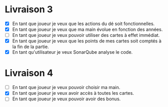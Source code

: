 # Livraison 3

- [x] En tant que joueur je veux que les actions du dé soit fonctionnelles.
- [x] En tant que joueur je veux que ma main évolue en fonction des années.
- [ ] En tant que joueur je veux pouvoir utiliser des cartes à effet immédiat.
- [x] En tant que joueur je veux que les points de mes cartes soit comptés à la fin de la partie.
- [x] En tant qu'utilisateur je veux SonarQube analyse le code.

# Livraison 4

- [ ] En tant que joueur je veux pouvoir choisir ma main.
- [x] En tant que joueur je veux avoir accès à toutes les cartes.
- [ ] En tant que joueur je veux pouvoir avoir des bonus.
